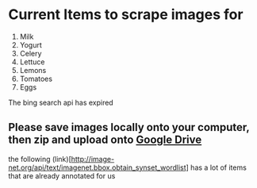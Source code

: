 # Current Items to scrape images for
1. Milk
2. Yogurt
3. Celery
4. Lettuce
5. Lemons
6. Tomatoes
7. Eggs

The bing search api has expired

## Please save images locally onto your computer, then zip and upload onto [Google Drive](https://drive.google.com/drive/folders/1lCilxi2755K4VveZBEgEYJi9q69KlFHF?usp=sharing)

the following (link)[http://image-net.org/api/text/imagenet.bbox.obtain_synset_wordlist] has a lot of items that are already annotated for us

